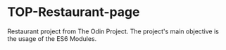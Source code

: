 # TOP-Restaurant-page

Restaurant project from The Odin Project. The project's main objective is the usage of the ES6 Modules.
